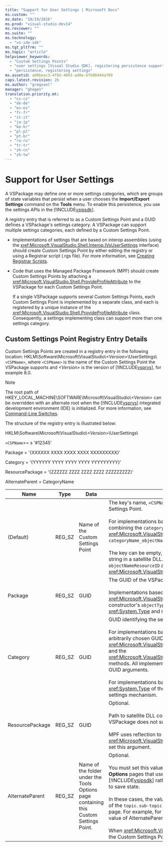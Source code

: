 ```yaml
---
title: "Support for User Settings | Microsoft Docs"
ms.custom: ""
ms.date: "10/19/2016"
ms.prod: "visual-studio-dev14"
ms.reviewer: ""
ms.suite: ""
ms.technology: 
  - "vs-ide-sdk"
ms.tgt_pltfrm: ""
ms.topic: "article"
helpviewer_keywords: 
  - "Custom Settings Points"
  - "user settings [Visual Studio SDK], registering persistence support"
  - "persistence, registering settings"
ms.assetid: ad9beac3-4f8d-4093-ad0e-6fb00444a709
caps.latest.revision: 26
ms.author: "gregvanl"
manager: "ghogen"
translation.priority.mt: 
  - "cs-cz"
  - "de-de"
  - "es-es"
  - "fr-fr"
  - "it-it"
  - "ja-jp"
  - "ko-kr"
  - "pl-pl"
  - "pt-br"
  - "ru-ru"
  - "tr-tr"
  - "zh-cn"
  - "zh-tw"
---
```

# Support for User Settings
A VSPackage may define one or more settings categories, which are groups of state variables that persist when a user chooses the **Import/Export Settings** command on the **Tools** menu. To enable this persistence, you use the settings APIs in the [!INCLUDE[vsipsdk](../extensibility/includes/vsipsdk_md.md)].  
  
 A registry entry that is referred to as a Custom Settings Point and a GUID defines a VSPackage's settings category. A VSPackage can support multiple settings categories, each defined by a Custom Settings Point.  
  
-   Implementations of settings that are based on interop assemblies (using the <xref:Microsoft.VisualStudio.Shell.Interop.IVsUserSettings> interface) should create Custom Settings Point by either editing the registry or using a Registrar script (.rgs file). For more information, see [Creating Registrar Scripts](../Topic/Creating%20Registrar%20Scripts.md).  
  
-   Code that uses the Managed Package Framework (MPF) should create Custom Settings Points by attaching a <xref:Microsoft.VisualStudio.Shell.ProvideProfileAttribute> to the VSPackage for each Custom Settings Point.  
  
     If a single VSPackage supports several Custom Settings Points, each Custom Settings Point is implemented by a separate class, and each is registered by a unique instance of the <xref:Microsoft.VisualStudio.Shell.ProvideProfileAttribute> class. Consequently, a settings implementing class can support more than one settings category.  
  
## Custom Settings Point Registry Entry Details  
 Custom Settings Points are created in a registry entry in the following location: HKLM\Software\Microsoft\VisualStudio\\*\<Version>*\UserSettings\\`<CSPName>`, where `<CSPName>` is the name of the Custom Settings Point the VSPackage supports and *\<Version>* is the version of [!INCLUDE[vsprvs](../code-quality/includes/vsprvs_md.md)], for example 8.0.  
  
> [!NOTE]
>  The root path of HKEY_LOCAL_MACHINE\SOFTWARE\Microsoft\VisualStudio\\*\<Version>* can be overridden with an alternate root when the [!INCLUDE[vsprvs](../code-quality/includes/vsprvs_md.md)] integrated development environment (IDE) is initialized. For more information, see [Command-Line Switches](../extensibility/command-line-switches--visual-studio-sdk-.md).  
  
 The structure of the registry entry is illustrated below:  
  
 HKLM\Software\Microsoft\VisualStudio\\*\<Version>*\UserSettings\  
  
 `<CSPName`>= s '#12345'  
  
 Package = '{XXXXXX XXXX XXXX XXXX XXXXXXXXX}'  
  
 Category = '{YYYYYY YYYY YYYY YYYY YYYYYYYYY}'  
  
 ResourcePackage = '{ZZZZZZ ZZZZ ZZZZ ZZZZ ZZZZZZZZZ}'  
  
 AlternateParent = CategoryName  
  
|Name|Type|Data|Description|  
|----------|----------|----------|-----------------|  
|(Default)|REG_SZ|Name of the Custom Settings Point|The key's name, `<CSPName`>, is the unlocalized name of the Custom Settings Point.<br /><br /> For implementations based on MPF, the key's name is obtained by combining the `categoryName` and `objectName` arguments of the <xref:Microsoft.VisualStudio.Shell.ProvideProfileAttribute> constructor into `categoryName_objectName`.<br /><br /> The key can be empty, or it can contain the reference ID to the localized string in a satellite DLL. This value is obtained from the `objectNameResourceID` argument to the <xref:Microsoft.VisualStudio.Shell.ProvideProfileAttribute> constructor.|  
|Package|REG_SZ|GUID|The GUID of the VSPackage that implements the Custom Settings Point.<br /><br /> Implementations based on MPF using the <xref:Microsoft.VisualStudio.Shell.ProvideProfileAttribute> class, use the constructor's `objectType` argument containing the VSPackage's <xref:System.Type> and reflection to obtain this value.|  
|Category|REG_SZ|GUID|GUID identifying the settings category.<br /><br /> For implementations based on interop assemblies, this value can be an arbitrarily chosen GUID, which the [!INCLUDE[vsprvs](../code-quality/includes/vsprvs_md.md)] IDE passes to the <xref:Microsoft.VisualStudio.Shell.Interop.IVsUserSettings.ExportSettings*> and the <xref:Microsoft.VisualStudio.Shell.Interop.IVsUserSettings.ImportSettings*> methods. All implementations of these two methods should verify their GUID arguments.<br /><br /> For implementations based on MPF, this GUID is obtained by the <xref:System.Type> of the class implementing the [!INCLUDE[vsprvs](../code-quality/includes/vsprvs_md.md)] settings mechanism.|  
|ResourcePackage|REG_SZ|GUID|Optional.<br /><br /> Path to satellite DLL containing localized strings if the implementing VSPackage does not supply them.<br /><br /> MPF uses reflection to obtain the correct resource VSPackage, so the <xref:Microsoft.VisualStudio.Shell.ProvideProfileAttribute> class does not set this argument.|  
|AlternateParent|REG_SZ|Name of the folder under the Tools Options page containing this Custom Settings Point.|Optional.<br /><br /> You must set this value only if a settings implementation supports **Tools Options** pages that use the persistence mechanism in the [!INCLUDE[vsipsdk](../extensibility/includes/vsipsdk_md.md)] rather than the mechanism in the automation model to save state.<br /><br /> In these cases, the value in the AlternateParent key is the `topic` section of the `topic.sub-topic` string used to identify the particular **ToolsOptions** page. For example, for the **ToolsOptions** page `"TextEditor.Basic"` the value of AlternateParent would be `"TextEditor"`.<br /><br /> When <xref:Microsoft.VisualStudio.Shell.ProvideProfileAttribute> generates the Custom Settings Point, it is the same as the category name.|